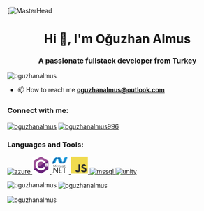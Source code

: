 [![MasterHead](https://www.google.com/search?q=yaz%C4%B1l%C4%B1m+programlar%C4%B1&tbm=isch&ved=2ahUKEwjY_P38-4uCAxUjhf0HHValD-4Q2-cCegQIABAA&oq=yaz%C4%B1l%C4%B1m+programlar%C4%B1&gs_lcp=CgNpbWcQAzIFCAAQgAQyBQgAEIAEMgUIABCABDIGCAAQBRAeMgYIABAFEB4yBggAEAUQHjIGCAAQBRAeMgYIABAFEB4yBggAEAUQHjIGCAAQBRAeOgcIABAYEIAEULhGWNBOYPxPaABwAHgAgAF_iAHZCJIBBDEwLjKYAQCgAQGqAQtnd3Mtd2l6LWltZ8ABAQ&sclient=img&ei=5ks2ZdjxBKOK9u8P1sq-8A4&bih=931&biw=1920#imgrc=2xzNAPdD5bQF6M&imgdii=ToDqLZkuAJo8GM)
<h1 align="center">Hi 👋, I'm Oğuzhan Almus</h1>
<h3 align="center">A passionate fullstack developer from Turkey</h3>

<p align="left"> <img src="https://komarev.com/ghpvc/?username=oguzhanalmus&label=Profile%20views&color=0e75b6&style=flat" alt="oguzhanalmus" /> </p>

- 📫 How to reach me **oguzhanalmus@outlook.com**

<h3 align="left">Connect with me:</h3>
<p align="left">
<a href="https://linkedin.com/in/oguzhanalmus" target="blank"><img align="center" src="https://raw.githubusercontent.com/rahuldkjain/github-profile-readme-generator/master/src/images/icons/Social/linked-in-alt.svg" alt="oguzhanalmus" height="30" width="40" /></a>
<a href="https://www.youtube.com/c/oguzhanalmus996" target="blank"><img align="center" src="https://raw.githubusercontent.com/rahuldkjain/github-profile-readme-generator/master/src/images/icons/Social/youtube.svg" alt="oguzhanalmus996" height="30" width="40" /></a>
</p>

<h3 align="left">Languages and Tools:</h3>
<p align="left"> <a href="https://azure.microsoft.com/en-in/" target="_blank" rel="noreferrer"> <img src="https://www.vectorlogo.zone/logos/microsoft_azure/microsoft_azure-icon.svg" alt="azure" width="40" height="40"/> </a> <a href="https://www.w3schools.com/cs/" target="_blank" rel="noreferrer"> <img src="https://raw.githubusercontent.com/devicons/devicon/master/icons/csharp/csharp-original.svg" alt="csharp" width="40" height="40"/> </a> <a href="https://dotnet.microsoft.com/" target="_blank" rel="noreferrer"> <img src="https://raw.githubusercontent.com/devicons/devicon/master/icons/dot-net/dot-net-original-wordmark.svg" alt="dotnet" width="40" height="40"/> </a> <a href="https://developer.mozilla.org/en-US/docs/Web/JavaScript" target="_blank" rel="noreferrer"> <img src="https://raw.githubusercontent.com/devicons/devicon/master/icons/javascript/javascript-original.svg" alt="javascript" width="40" height="40"/> </a> <a href="https://www.microsoft.com/en-us/sql-server" target="_blank" rel="noreferrer"> <img src="https://www.svgrepo.com/show/303229/microsoft-sql-server-logo.svg" alt="mssql" width="40" height="40"/> </a> <a href="https://unity.com/" target="_blank" rel="noreferrer"> <img src="https://www.vectorlogo.zone/logos/unity3d/unity3d-icon.svg" alt="unity" width="40" height="40"/> </a> </p>

<p><img align="left" src="https://github-readme-stats.vercel.app/api/top-langs?username=oguzhanalmus&show_icons=true&locale=en&layout=compact" alt="oguzhanalmus" /></p>

<p>&nbsp;<img align="center" src="https://github-readme-stats.vercel.app/api?username=oguzhanalmus&show_icons=true&locale=en" alt="oguzhanalmus" /></p>

<p><img align="center" src="https://github-readme-streak-stats.herokuapp.com/?user=oguzhanalmus&" alt="oguzhanalmus" /></p>
